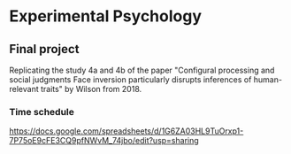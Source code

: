 # Experimental Psychology

## Final project
Replicating the study 4a and 4b of the paper
"Configural processing and social judgments Face inversion particularly disrupts inferences of human-relevant traits"
by Wilson from 2018.

### Time schedule

https://docs.google.com/spreadsheets/d/1G6ZA03HL9TuOrxp1-7P75oE9cFE3CQ9pfNWvM_74jbo/edit?usp=sharing
